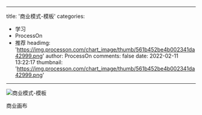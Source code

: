 
---
title: '商业模式-模板'
categories: 
 - 学习
 - ProcessOn
 - 推荐
headimg: 'https://img.processon.com/chart_image/thumb/561b452be4b002341da42999.png'
author: ProcessOn
comments: false
date: 2022-02-11 13:22:17
thumbnail: 'https://img.processon.com/chart_image/thumb/561b452be4b002341da42999.png'
---

<div>   
<img class="thumb" alt="商业模式-模板" src="https://img.processon.com/chart_image/thumb/561b452be4b002341da42999.png" referrerpolicy="no-referrer">
<p>商业画布</p>  
</div>
            